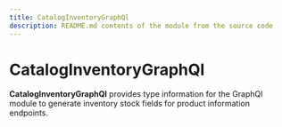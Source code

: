 ```yaml
---
title: CatalogInventoryGraphQl
description: README.md contents of the module from the source code
---
```


# CatalogInventoryGraphQl

**CatalogInventoryGraphQl** provides type information for the GraphQl module
to generate inventory stock fields for product information endpoints.
